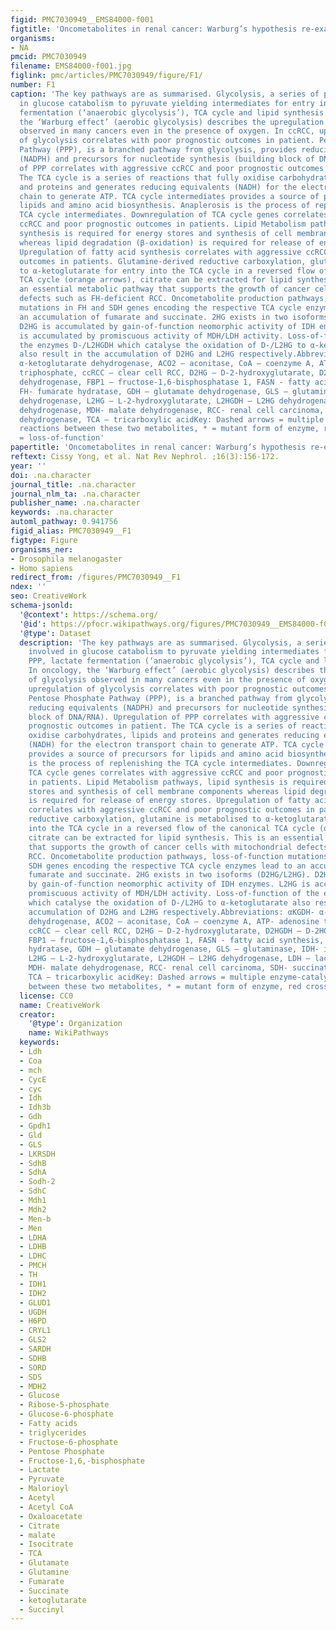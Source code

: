 ```yaml
---
figid: PMC7030949__EMS84000-f001
figtitle: 'Oncometabolites in renal cancer: Warburg’s hypothesis re-examined'
organisms:
- NA
pmcid: PMC7030949
filename: EMS84000-f001.jpg
figlink: pmc/articles/PMC7030949/figure/F1/
number: F1
caption: 'The key pathways are as summarised. Glycolysis, a series of pathways involved
  in glucose catabolism to pyruvate yielding intermediates for entry into PPP, lactate
  fermentation (‘anaerobic glycolysis’), TCA cycle and lipid synthesis. In oncology,
  the ‘Warburg effect’ (aerobic glycolysis) describes the upregulation of glycolysis
  observed in many cancers even in the presence of oxygen. In ccRCC, upregulation
  of glycolysis correlates with poor prognostic outcomes in patient. Pentose Phosphate
  Pathway (PPP), is a branched pathway from glycolysis, provides reducing equivalents
  (NADPH) and precursors for nucleotide synthesis (building block of DNA/RNA). Upregulation
  of PPP correlates with aggressive ccRCC and poor prognostic outcomes in patient.
  The TCA cycle is a series of reactions that fully oxidise carbohydrates, lipids
  and proteins and generates reducing equivalents (NADH) for the electron transport
  chain to generate ATP. TCA cycle intermediates provides a source of precursors for
  lipids and amino acid biosynthesis. Anaplerosis is the process of replenishing the
  TCA cycle intermediates. Downregulation of TCA cycle genes correlates with aggressive
  ccRCC and poor prognostic outcomes in patients. Lipid Metabolism pathways, lipid
  synthesis is required for energy stores and synthesis of cell membrane components
  whereas lipid degradation (β-oxidation) is required for release of energy stores.
  Upregulation of fatty acid synthesis correlates with aggressive ccRCC and poor prognostic
  outcomes in patients. Glutamine-derived reductive carboxylation, glutamine is metabolised
  to α-ketoglutarate for entry into the TCA cycle in a reversed flow of the canonical
  TCA cycle (orange arrows), citrate can be extracted for lipid synthesis. This is
  an essential metabolic pathway that supports the growth of cancer cells with mitochondrial
  defects such as FH-deficient RCC. Oncometabolite production pathways, loss-of-function
  mutations in FH and SDH genes encoding the respective TCA cycle enzymes lead to
  an accumulation of fumarate and succinate. 2HG exists in two isoforms (D2HG/L2HG).
  D2HG is accumulated by gain-of-function neomorphic activity of IDH enzymes. L2HG
  is accumulated by promiscuous activity of MDH/LDH activity. Loss-of-function of
  the enzymes D-/L2HGDH which catalyse the oxidation of D-/L2HG to α-ketoglutarate
  also result in the accumulation of D2HG and L2HG respectively.Abbreviations: αKGDH-
  α-ketoglutarate dehydrogenase, ACO2 – aconitase, CoA – coenzyme A, ATP- adenosine
  triphosphate, ccRCC – clear cell RCC, D2HG – D-2-hydroxyglutarate, D2HGDH – D-2HG
  dehydrogenase, FBP1 – fructose-1,6-bisphosphatase 1, FASN - fatty acid synthesis,
  FH- fumarate hydratase, GDH – glutamate dehydrogenase, GLS – glutaminase, IDH- isocitrate
  dehydrogenase, L2HG – L-2-hydroxyglutarate, L2HGDH – L2HG dehydrogenase, LDH – lactate
  dehydrogenase, MDH- malate dehydrogenase, RCC- renal cell carcinoma, SDH- succinate
  dehydrogenase, TCA – tricarboxylic acidKey: Dashed arrows = multiple enzyme-catalysed
  reactions between these two metabolites, * = mutant form of enzyme, red crosses
  = loss-of-function'
papertitle: 'Oncometabolites in renal cancer: Warburg’s hypothesis re-examined.'
reftext: Cissy Yong, et al. Nat Rev Nephrol. ;16(3):156-172.
year: ''
doi: .na.character
journal_title: .na.character
journal_nlm_ta: .na.character
publisher_name: .na.character
keywords: .na.character
automl_pathway: 0.941756
figid_alias: PMC7030949__F1
figtype: Figure
organisms_ner:
- Drosophila melanogaster
- Homo sapiens
redirect_from: /figures/PMC7030949__F1
ndex: ''
seo: CreativeWork
schema-jsonld:
  '@context': https://schema.org/
  '@id': https://pfocr.wikipathways.org/figures/PMC7030949__EMS84000-f001.html
  '@type': Dataset
  description: 'The key pathways are as summarised. Glycolysis, a series of pathways
    involved in glucose catabolism to pyruvate yielding intermediates for entry into
    PPP, lactate fermentation (‘anaerobic glycolysis’), TCA cycle and lipid synthesis.
    In oncology, the ‘Warburg effect’ (aerobic glycolysis) describes the upregulation
    of glycolysis observed in many cancers even in the presence of oxygen. In ccRCC,
    upregulation of glycolysis correlates with poor prognostic outcomes in patient.
    Pentose Phosphate Pathway (PPP), is a branched pathway from glycolysis, provides
    reducing equivalents (NADPH) and precursors for nucleotide synthesis (building
    block of DNA/RNA). Upregulation of PPP correlates with aggressive ccRCC and poor
    prognostic outcomes in patient. The TCA cycle is a series of reactions that fully
    oxidise carbohydrates, lipids and proteins and generates reducing equivalents
    (NADH) for the electron transport chain to generate ATP. TCA cycle intermediates
    provides a source of precursors for lipids and amino acid biosynthesis. Anaplerosis
    is the process of replenishing the TCA cycle intermediates. Downregulation of
    TCA cycle genes correlates with aggressive ccRCC and poor prognostic outcomes
    in patients. Lipid Metabolism pathways, lipid synthesis is required for energy
    stores and synthesis of cell membrane components whereas lipid degradation (β-oxidation)
    is required for release of energy stores. Upregulation of fatty acid synthesis
    correlates with aggressive ccRCC and poor prognostic outcomes in patients. Glutamine-derived
    reductive carboxylation, glutamine is metabolised to α-ketoglutarate for entry
    into the TCA cycle in a reversed flow of the canonical TCA cycle (orange arrows),
    citrate can be extracted for lipid synthesis. This is an essential metabolic pathway
    that supports the growth of cancer cells with mitochondrial defects such as FH-deficient
    RCC. Oncometabolite production pathways, loss-of-function mutations in FH and
    SDH genes encoding the respective TCA cycle enzymes lead to an accumulation of
    fumarate and succinate. 2HG exists in two isoforms (D2HG/L2HG). D2HG is accumulated
    by gain-of-function neomorphic activity of IDH enzymes. L2HG is accumulated by
    promiscuous activity of MDH/LDH activity. Loss-of-function of the enzymes D-/L2HGDH
    which catalyse the oxidation of D-/L2HG to α-ketoglutarate also result in the
    accumulation of D2HG and L2HG respectively.Abbreviations: αKGDH- α-ketoglutarate
    dehydrogenase, ACO2 – aconitase, CoA – coenzyme A, ATP- adenosine triphosphate,
    ccRCC – clear cell RCC, D2HG – D-2-hydroxyglutarate, D2HGDH – D-2HG dehydrogenase,
    FBP1 – fructose-1,6-bisphosphatase 1, FASN - fatty acid synthesis, FH- fumarate
    hydratase, GDH – glutamate dehydrogenase, GLS – glutaminase, IDH- isocitrate dehydrogenase,
    L2HG – L-2-hydroxyglutarate, L2HGDH – L2HG dehydrogenase, LDH – lactate dehydrogenase,
    MDH- malate dehydrogenase, RCC- renal cell carcinoma, SDH- succinate dehydrogenase,
    TCA – tricarboxylic acidKey: Dashed arrows = multiple enzyme-catalysed reactions
    between these two metabolites, * = mutant form of enzyme, red crosses = loss-of-function'
  license: CC0
  name: CreativeWork
  creator:
    '@type': Organization
    name: WikiPathways
  keywords:
  - Ldh
  - Coa
  - mch
  - CycE
  - cyc
  - Idh
  - Idh3b
  - Gdh
  - Gpdh1
  - Gld
  - GLS
  - LKRSDH
  - SdhB
  - SdhA
  - Sodh-2
  - SdhC
  - Mdh1
  - Mdh2
  - Men-b
  - Men
  - LDHA
  - LDHB
  - LDHC
  - PMCH
  - TH
  - IDH1
  - IDH2
  - GLUD1
  - UGDH
  - H6PD
  - CRYL1
  - GLS2
  - SARDH
  - SDHB
  - SORD
  - SDS
  - MDH2
  - Glucose
  - Ribose-5-phosphate
  - Glucose-6-phosphate
  - Fatty acids
  - triglycerides
  - Fructose-6-phosphate
  - Pentose Phosphate
  - Fructose-1,6,-bisphosphate
  - Lactate
  - Pyruvate
  - Malorioyl
  - Acetyl
  - Acetyl CoA
  - Oxaloacetate
  - Citrate
  - malate
  - Isocitrate
  - TCA
  - Glutamate
  - Glutamine
  - Fumarate
  - Succinate
  - ketoglutarate
  - Succinyl
---
```

